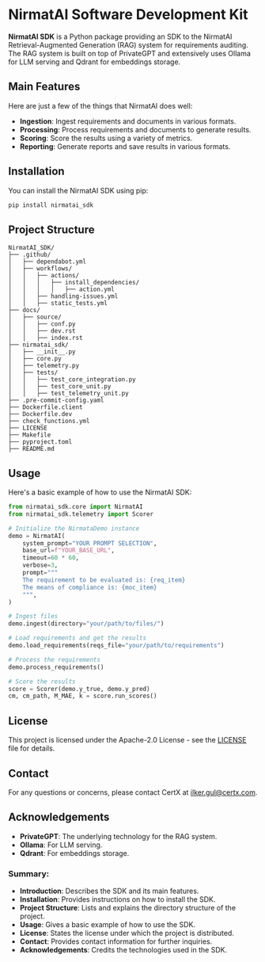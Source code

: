 # NirmatAI Software Development Kit

**NirmatAI SDK** is a Python package providing an SDK to the NirmatAI Retrieval-Augmented Generation (RAG) system for requirements auditing. The RAG system is built on top of PrivateGPT and extensively uses Ollama for LLM serving and Qdrant for embeddings storage.

## Main Features

Here are just a few of the things that NirmatAI does well:

- **Ingestion**: Ingest requirements and documents in various formats.
- **Processing**: Process requirements and documents to generate results.
- **Scoring**: Score the results using a variety of metrics.
- **Reporting**: Generate reports and save results in various formats.

## Installation

You can install the NirmatAI SDK using pip:

```bash
pip install nirmatai_sdk
```

## Project Structure

```plaintext
NirmatAI_SDK/
├── .github/
│   ├── dependabot.yml
│   ├── workflows/
│   │   ├── actions/
│   │   │   ├── install_dependencies/
│   │   │   │   ├── action.yml
│   │   ├── handling-issues.yml
│   │   ├── static_tests.yml
├── docs/
│   ├── source/
│   │   ├── conf.py
│   │   ├── dev.rst
│   │   ├── index.rst
├── nirmatai_sdk/
│   ├── __init__.py
│   ├── core.py
│   ├── telemetry.py
│   ├── tests/
│   │   ├── test_core_integration.py
│   │   ├── test_core_unit.py
│   │   ├── test_telemetry_unit.py
├── .pre-commit-config.yaml
├── Dockerfile.client
├── Dockerfile.dev
├── check_functions.yml
├── LICENSE
├── Makefile
├── pyproject.toml
├── README.md
```

## Usage

Here's a basic example of how to use the NirmatAI SDK:

```python
from nirmatai_sdk.core import NirmatAI
from nirmatai_sdk.telemetry import Scorer

# Initialize the NirmataDemo instance
demo = NirmatAI(
    system_prompt="YOUR PROMPT SELECTION",
    base_url=f"YOUR_BASE_URL",
    timeout=60 * 60,
    verbose=3,
    prompt="""
    The requirement to be evaluated is: {req_item}
    The means of compliance is: {moc_item}
    """,
)

# Ingest files
demo.ingest(directory="your/path/to/files/")

# Load requirements and get the results
demo.load_requirements(reqs_file="your/path/to/requirements")

# Process the requirements
demo.process_requirements()

# Score the results
score = Scorer(demo.y_true, demo.y_pred)
cm, cm_path, M_MAE, k = score.run_scores()
```

## License

This project is licensed under the Apache-2.0 License - see the [LICENSE](LICENSE) file for details.

## Contact

For any questions or concerns, please contact CertX at [ilker.gul@certx.com](mailto:ilker.gul@certx.com).

## Acknowledgements

- **PrivateGPT**: The underlying technology for the RAG system.
- **Ollama**: For LLM serving.
- **Qdrant**: For embeddings storage.

### Summary:
- **Introduction**: Describes the SDK and its main features.
- **Installation**: Provides instructions on how to install the SDK.
- **Project Structure**: Lists and explains the directory structure of the project.
- **Usage**: Gives a basic example of how to use the SDK.
- **License**: States the license under which the project is distributed.
- **Contact**: Provides contact information for further inquiries.
- **Acknowledgements**: Credits the technologies used in the SDK.
